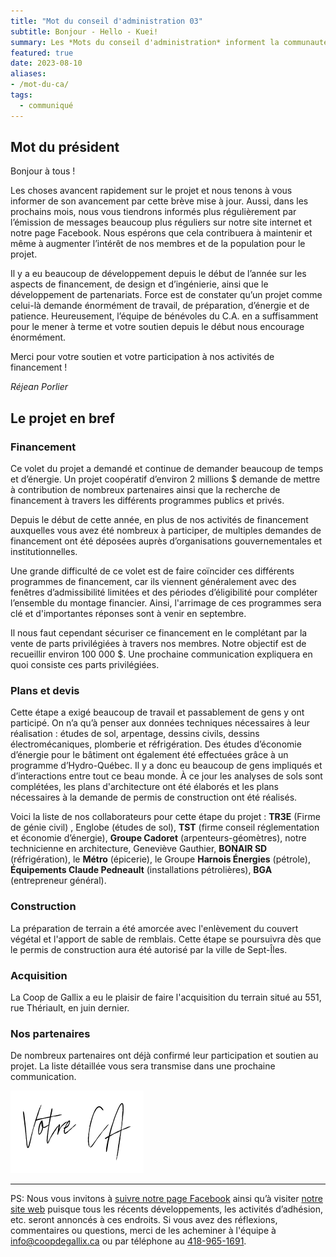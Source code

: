 ```yaml
---
title: "Mot du conseil d'administration 03"
subtitle: Bonjour - Hello - Kuei!
summary: Les *Mots du conseil d'administration* informent la communauté à propos des derniers avancements du projet, des détails, etc. Celui-ci se veut le troisième billet décrit, entres autres, ce que nous avons accompli depuis 2023.
featured: true
date: 2023-08-10
aliases:
- /mot-du-ca/
tags:
  - communiqué
---
```


## **Mot du président**

Bonjour à tous !

Les choses avancent rapidement sur le projet et nous tenons à vous informer de son avancement par cette brève mise à jour. Aussi, dans les prochains mois, nous vous tiendrons informés plus régulièrement par l’émission de messages beaucoup plus réguliers sur notre site internet et notre page Facebook. Nous espérons que cela contribuera à maintenir et même à augmenter l’intérêt de nos membres et de la population pour le projet.

Il y a eu beaucoup de développement depuis le début de l’année sur les aspects de financement, de design et d’ingénierie, ainsi que le développement de partenariats. Force est de constater qu’un projet comme celui-là demande énormément de travail, de préparation, d’énergie et de patience. Heureusement, l’équipe de bénévoles du C.A. en a suffisamment pour le mener à terme et votre soutien depuis le début nous encourage énormément.

Merci pour votre soutien et votre participation à nos activités de financement !

*Réjean Porlier*

## **Le projet en bref**

### **Financement**

Ce volet du projet a demandé et continue de demander beaucoup de temps et d’énergie. Un projet coopératif d’environ 2 millions $ demande de mettre à contribution de nombreux partenaires ainsi que la recherche de financement à travers les différents programmes publics et privés.

Depuis le début de cette année, en plus de nos activités de financement auxquelles vous avez été nombreux à participer, de multiples demandes de financement ont été déposées auprès d’organisations gouvernementales et institutionnelles.

Une grande difficulté de ce volet est de faire coïncider ces différents programmes de financement, car ils viennent généralement avec des fenêtres d’admissibilité limitées et des périodes d’éligibilité pour compléter l’ensemble du montage financier. Ainsi, l'arrimage de ces programmes sera clé et d'importantes réponses sont à venir en septembre.

Il nous faut cependant sécuriser ce financement en le complétant par la vente de parts privilégiées à travers nos membres. Notre objectif est de recueillir environ 100 000 $. Une prochaine communication expliquera en quoi consiste ces parts privilégiées.

### **Plans et devis**

Cette étape a exigé beaucoup de travail et passablement de gens y ont participé. On n’a qu’à penser aux données techniques nécessaires à leur réalisation : études de sol, arpentage, dessins civils, dessins électromécaniques, plomberie et réfrigération. Des études d’économie d’énergie pour le bâtiment ont également été effectuées grâce à un programme d’Hydro-Québec. Il y a donc eu beaucoup de gens impliqués et d’interactions entre tout ce beau monde. À ce jour les analyses de sols sont complétées, les plans d'architecture ont été élaborés et les plans nécessaires à la demande de permis de construction ont été réalisés.

Voici la liste de nos collaborateurs pour cette étape du projet : **TR3E** (Firme de génie civil) , Englobe (études de sol), **TST** (firme conseil réglementation et économie d’énergie), **Groupe Cadoret** (arpenteurs-géomètres), notre technicienne en architecture, Geneviève Gauthier, **BONAIR SD** (réfrigération), le  **Métro** (épicerie), le Groupe **Harnois Énergies** (pétrole), **Équipements Claude Pedneault** (installations pétrolières), **BGA** (entrepreneur général).

### **Construction**

La préparation de terrain a été amorcée avec l'enlèvement du couvert végétal et l'apport de sable de remblais. Cette étape se poursuivra dès que le permis de construction aura été autorisé par la ville de Sept-Îles.

### **Acquisition**

La Coop de Gallix a eu le plaisir de faire l'acquisition du terrain situé au 551, rue Thériault, en juin dernier.

### **Nos partenaires**

De nombreux partenaires ont déjà confirmé leur participation et soutien au projet. La liste détaillée vous sera transmise dans une prochaine communication.

![Votre C.A.](/img/votre_ca.svg)

---

PS: Nous vous invitons à [suivre notre page Facebook](https://facebook.com/CoopdeGallix) ainsi qu’à visiter [notre site web](https://coopdegallix.ca/) puisque tous les récents développements, les activités d’adhésion, etc. seront annoncés à ces endroits. Si vous avez des réflexions, commentaires ou questions, merci de les acheminer à l'équipe à [info@coopdegallix.ca](mailto:info@coopdegallix.ca) ou par téléphone au [418-965-1691](tel:418-965-1691).
